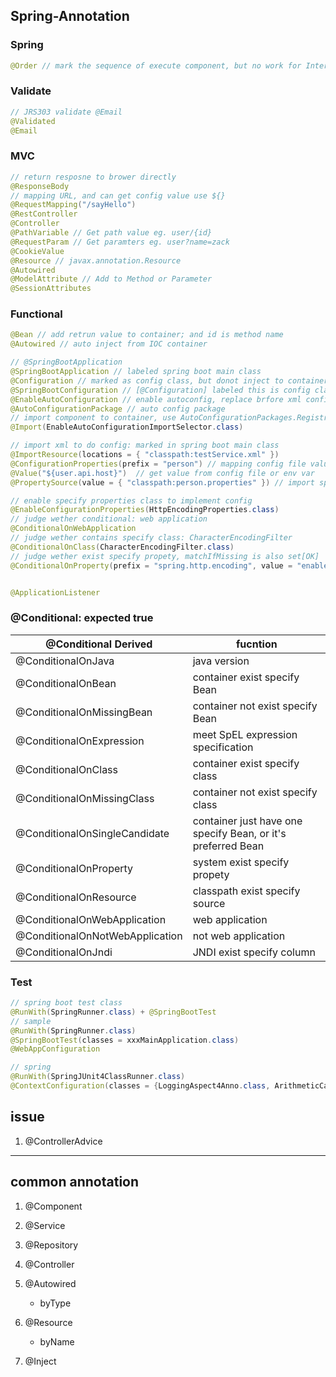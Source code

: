 ## Spring-Annotation

### Spring

```java
@Order // mark the sequence of execute component, but no work for Interceptor, which should control in register by order
```

### Validate

```java
// JRS303 validate @Email
@Validated
@Email
```

### MVC

```java
// return resposne to brower directly
@ResponseBody
// mapping URL, and can get config value use ${}
@RequestMapping("/sayHello")
@RestController
@Controller
@PathVariable // Get path value eg. user/{id}
@RequestParam // Get paramters eg. user?name=zack
@CookieValue
@Resource // javax.annotation.Resource
@Autowired
@ModelAttribute // Add to Method or Parameter
@SessionAttributes 
```

### Functional

```java
@Bean // add retrun value to container; and id is method name
@Autowired // auto inject from IOC container

// @SpringBootApplication
@SpringBootApplication // labeled spring boot main class
@Configuration // marked as config class, but donot inject to container
@SpringBootConfiguration // [@Configuration] labeled this is config class
@EnableAutoConfiguration // enable autoconfig, replace brfore xml config
@AutoConfigurationPackage // auto config package
// import component to container, use AutoConfigurationPackages.Registrar.class to import all the components in the package and subpackages, which contains class marked by @SpringBootApplication
@Import(EnableAutoConfigurationImportSelector.class)

// import xml to do config: marked in spring boot main class
@ImportResource(locations = { "classpath:testService.xml" })
@ConfigurationProperties(prefix = "person") // mapping config file value to class and add to container
@Value("${user.api.host}")  // get value from config file or env var
@PropertySource(value = { "classpath:person.properties" }) // import specify property file to config

// enable specify properties class to implement config
@EnableConfigurationProperties(HttpEncodingProperties.class)
// judge wether conditional: web application
@ConditionalOnWebApplication
// judge wether contains specify class: CharacterEncodingFilter
@ConditionalOnClass(CharacterEncodingFilter.class)
// judge wether exist specify propety, matchIfMissing is also set[OK]
@ConditionalOnProperty(prefix = "spring.http.encoding", value = "enabled", matchIfMissing = true)


@ApplicationListener
```

### @Conditional: expected true

| @Conditional Derived            | fucntion                                                     |
| ------------------------------- | ------------------------------------------------------------ |
| @ConditionalOnJava              | java version                                                 |
| @ConditionalOnBean              | container exist specify Bean                                 |
| @ConditionalOnMissingBean       | container not exist specify Bean                             |
| @ConditionalOnExpression        | meet SpEL expression specification                           |
| @ConditionalOnClass             | container exist specify class                                |
| @ConditionalOnMissingClass      | container not exist specify class                            |
| @ConditionalOnSingleCandidate   | container just have one specify Bean, or it's preferred Bean |
| @ConditionalOnProperty          | system exist specify propety                                 |
| @ConditionalOnResource          | classpath exist specify source                               |
| @ConditionalOnWebApplication    | web application                                              |
| @ConditionalOnNotWebApplication | not web application                                          |
| @ConditionalOnJndi              | JNDI exist specify column                                    |

### Test

```java
// spring boot test class
@RunWith(SpringRunner.class) + @SpringBootTest
// sample
@RunWith(SpringRunner.class)
@SpringBootTest(classes = xxxMainApplication.class)
@WebAppConfiguration

// spring
@RunWith(SpringJUnit4ClassRunner.class)
@ContextConfiguration(classes = {LoggingAspect4Anno.class, ArithmeticCalculatorImpl.class})
```

## issue

1. @ControllerAdvice

---

## common annotation

1. @Component

2. @Service

3. @Repository

4. @Controller

5. @Autowired

   - byType

6. @Resource

   - byName

7. @Inject
